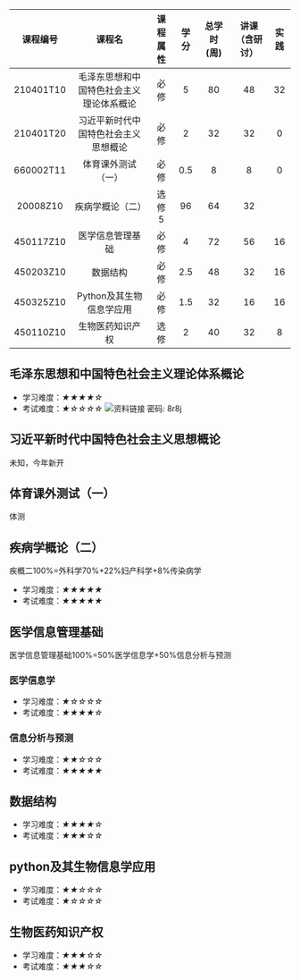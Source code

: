 |课程编号|课程名|课程属性|学分|总学时(周)|讲课（含研讨）|实践|
| :----: |:----: |:----: |:----: |:----: |:----: |:----: |
|210401T10| 	毛泽东思想和中国特色社会主义理论体系概论 |	必修 	|5| 	80| 	48| 	32| 	 
|210401T20 	|习近平新时代中国特色社会主义思想概论 |	必修 |	2 |	32| 	32 |	0 	| 
|660002T11 	|体育课外测试（一）| 	必修 |	0.5| 	8 |	8 	|0| 	 
|20008Z10 	|疾病学概论（二） |	选修 	5 	|96 	|64 	|32| 	 
|450117Z10 |	医学信息管理基础  |	必修 	|4 |	72 |	56 |16| 	 
|450203Z10| 	数据结构| 	必修| 	2.5 	|48 |	32 |	16 |
|450325Z10| 	Python及其生物信息学应用| 	必修 	|1.5 |	32| 	16|	16 |	 
|450110Z10 |	生物医药知识产权 |	选修 |	2 	|40 |	32 |8|

## 毛泽东思想和中国特色社会主义理论体系概论
* 学习难度：*★★★★☆*
* 考试难度：*★☆☆☆☆*
![资料链接](https://pan.baidu.com/s/1jnmJ7g0YMnIxtGo_kzUYHQ)   密码: 8r8j

## 习近平新时代中国特色社会主义思想概论
未知，今年新开

## 体育课外测试（一）
体测

## 疾病学概论（二）
疾概二100%=外科学70%+22%妇产科学+8%传染病学
* 学习难度：*★★★★★*
* 考试难度：*★★★★★*

## 医学信息管理基础
医学信息管理基础100%=50%医学信息学+50%信息分析与预测
### 医学信息学
* 学习难度：*★☆☆☆☆*
* 考试难度：*★★★★☆*
### 信息分析与预测
* 学习难度：*★★☆☆☆*
* 考试难度：*★★★★★*

## 数据结构 
* 学习难度：*★★★★☆*
* 考试难度：*★★★☆☆*

## python及其生物信息学应用
* 学习难度：*★★☆☆☆*
* 考试难度：*★☆☆☆☆*

## 生物医药知识产权 
* 学习难度：*★★★☆☆*
* 考试难度：*★★★☆☆*
 
